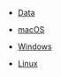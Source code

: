 - [Data](https://www.dropbox.com/sh/62py7c61w10yldk/AAC-DmGKPmytZL1T7I11owvZa?dl=0)
  
- [macOS](https://www.dropbox.com/sh/qe8fl3c2vj4disg/AACmfT0JehgkDBcxpJZRix0ja?dl=0)

- [Windows](https://www.dropbox.com/sh/gnpte3satehea19/AADWgOqsCj9tAg_DRg3lctETa?dl=0)

- [Linux](https://www.dropbox.com/sh/1b2x6r0n3v5ntx9/AAA0WePvANCpg23nI9HKf04Ra?dl=0)

